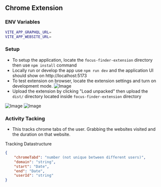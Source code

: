 ## Chrome Extension
### ENV Variables
``` bash
VITE_APP_GRAPHQL_URL=
VITE_APP_WEBSITE_URL=
``` 
### Setup
- To setup the application, locate the `focus-finder-extension` directory then use `npm install` command
- Locally run or develop the app use `npm run dev` and the application UI should show on http://localhost:5173
- To test extension on browser, locate the extension settings and turn on development mode.
![Image](https://uploads.linear.app/63e73cf7-d0b3-4cf8-8368-c4f61cd3ed33/05d9785e-29f0-4fbf-a695-4946091116ac/cbb699f6-87ee-4894-8591-d293d05004aa)
- Upload the extension by clicking "Load unpacked" then upload the `dist/` directory located inside `focus-finder-extension` directory

![Image](https://uploads.linear.app/63e73cf7-d0b3-4cf8-8368-c4f61cd3ed33/9eb59e1c-3d8c-4154-b60f-2a9e77f747df/99f23ed7-f811-47a2-87f2-b46e59f44c5a)
![Image](https://uploads.linear.app/63e73cf7-d0b3-4cf8-8368-c4f61cd3ed33/f573d75e-57b4-4939-be5f-169aa0e7afe5/0c010f83-c52b-4448-8c12-9089ca275bc7)

### Activity Tacking
- This tracks chrome tabs of the user. Grabbing the websites visited and the duration on that website. 

Tracking Datastructure
``` json
{
    "chromeTabd": "number (not unique between different users)",
    "domain": "string",
    "start": "Date",
    "end": "Date",
    "userId": "string"
}

```

